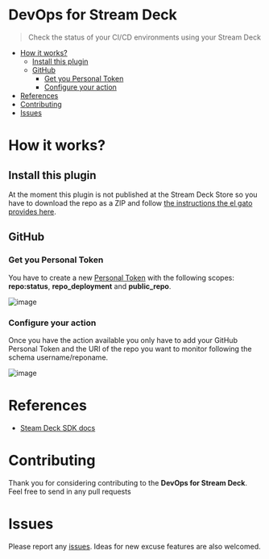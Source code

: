 # DevOps for Stream Deck

> Check the status of your CI/CD environments using your Stream Deck

- [How it works?](#how-it-works)
  - [Install this plugin](#install-this-plugin)
  - [GitHub](#github)
     - [Get you Personal Token](#get-you-personal-token)
     - [Configure your action](#configure-your-action)
- [References](#references)
- [Contributing](#contributing)
- [Issues](#issues)

# How it works?

## Install this plugin

At the moment this plugin is not published at the Stream Deck Store so you have to download the repo as a ZIP and follow [the instructions the el gato provides here](https://developer.elgato.com/documentation/stream-deck/sdk/create-your-own-plugin/).

## GitHub

### Get you Personal Token

You have to create a new [Personal Token](https://github.com/settings/tokens) with the following scopes: **repo:status**, **repo_deployment** and **public_repo**.

![image](https://user-images.githubusercontent.com/7255298/76707971-b819b500-66f3-11ea-8392-84ee9bb67deb.png)

### Configure your action

Once you have the action available you only have to add your GitHub Personal Token and the URI of the repo you want to monitor following the schema username/reponame.

![image](https://user-images.githubusercontent.com/7255298/76708059-49892700-66f4-11ea-9521-70fea46a0d80.png)

# References

- [Steam Deck SDK docs](https://developer.elgato.com/documentation/)

# Contributing

Thank you for considering contributing to the **DevOps for Stream Deck**. Feel free to send in any pull requests

# Issues

Please report any [issues](https://github.com/SantiMA10/devops-streamdeck/issues). Ideas for new excuse features are also welcomed.
